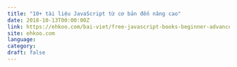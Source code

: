 ```yaml
---
title: "10+ tài liệu JavaScript từ cơ bản đến nâng cao"
date: 2018-10-13T00:00:00Z
link: https://ehkoo.com/bai-viet/free-javascript-books-beginner-advanced
site: ehkoo.com
language: 
category:
draft: false
---
```

